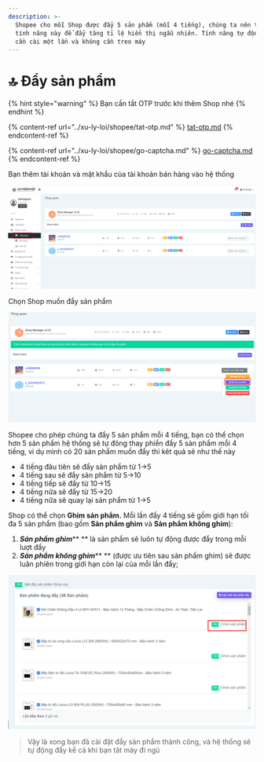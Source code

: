 ```yaml
---
description: >-
  Shopee cho mỗi Shop được đẩy 5 sản phẩm (mỗi 4 tiếng), chúng ta nên tận dụng
  tính năng này để đẩy tăng tỉ lệ hiển thị ngẫu nhiên. Tính năng tự động này chỉ
  cần cài một lần và không cần treo máy
---
```


# 🔝 Đẩy sản phẩm

{% hint style="warning" %}
Bạn cần tắt OTP trước khi thêm Shop nhé
{% endhint %}

{% content-ref url="../xu-ly-loi/shopee/tat-otp.md" %}
[tat-otp.md](../xu-ly-loi/shopee/tat-otp.md)
{% endcontent-ref %}

{% content-ref url="../xu-ly-loi/shopee/go-captcha.md" %}
[go-captcha.md](../xu-ly-loi/shopee/go-captcha.md)
{% endcontent-ref %}

Bạn thêm tài khoản và mật khẩu của tài khoản bán hàng vào hệ thống

![Thêm Shop vào hệ thống](<../.gitbook/assets/image (42).png>)

Chọn Shop muốn đẩy sản phẩm

![Chọn](<../.gitbook/assets/image (21).png>)

Shopee cho phép chúng ta đẩy 5 sản phẩm mỗi 4 tiếng, bạn có thể chọn hơn 5 sản phẩm hệ thống sẽ tự đông thay phiển đẩy 5 sản phẩm mỗi 4 tiếng, vi dụ mình có 20 sản phẩm muốn đẩy thì kêt quả sẽ như thế này

* 4 tiếng đâu tiên sẽ đẩy sản phẩm từ 1->5
* 4 tiếng sau sẽ đẩy sản phẩm từ 5->10
* 4 tiếng tiếp sẽ đẩy từ 10->15
* 4 tiếng nữa sẽ đẩy từ 15->20
* 4 tiếng nữa sẽ quay lại sản phẩm từ 1->5

Shop có thể chọn **Ghim sản phẩm.** Mỗi lần đẩy 4 tiếng sẽ gồm giới hạn tối đa 5 sản phẩm (bao gồm **Sản phẩm ghim** và **Sản phẩm không ghim**):

1. _**Sản phẩm ghim**_** ** là sản phẩm sẽ luôn tự động được đẩy trong mỗi lượt đẩy
2. _**Sản phẩm không ghim**_** ** (được ưu tiên sau sản phẩm ghim) sẽ được luân phiên trong giới hạn còn lại của mỗi lần đẩy;

![Chọn sản phẩm Đẩy](<../.gitbook/assets/image (275).png>)

> Vậy là xong bạn đã cài đặt đẩy sản phẩm thành công, và hệ thống sẽ tự động đẩy kể cả khi bạn tăt máy đi ngủ
